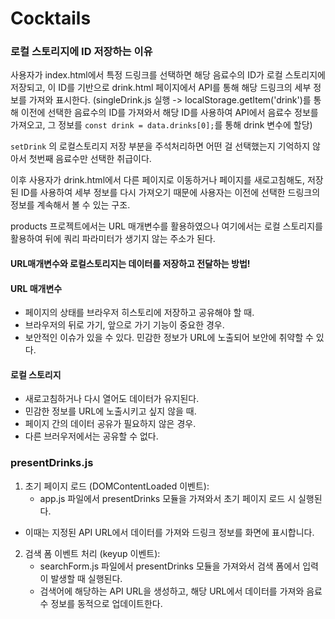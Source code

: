 # Cocktails

### 로컬 스토리지에 ID 저장하는 이유

사용자가 index.html에서 특정 드링크를 선택하면 해당 음료수의 ID가 로컬 스토리지에 저장되고, 이 ID를 기반으로 drink.html 페이지에서 API를 통해 해당 드링크의 세부 정보를 가져와 표시한다. (singleDrink.js 실행 -> localStorage.getItem('drink')를 통해 이전에 선택한 음료수의 ID를 가져와서 해당 ID를 사용하여 API에서 음료수 정보를 가져오고, 그 정보를 `const drink = data.drinks[0];`를 통해 drink 변수에 할당)

`setDrink` 의 로컬스토리지 저장 부분을 주석처리하면 어떤 걸 선택했는지 기억하지 않아서 첫번째 음료수만 선택한 취급이다.

이후 사용자가 drink.html에서 다른 페이지로 이동하거나 페이지를 새로고침해도, 저장된 ID를 사용하여 세부 정보를 다시 가져오기 때문에 사용자는 이전에 선택한 드링크의 정보를 계속해서 볼 수 있는 구조.

products 프로젝트에서는 URL 매개변수를 활용하였으나 여기에서는 로컬 스토리지를 활용하여 뒤에 쿼리 파라미터가 생기지 않는 주소가 된다.

#### URL매개변수와 로컬스토리지는 데이터를 저장하고 전달하는 방법!

#### URL 매개변수

- 페이지의 상태를 브라우저 히스토리에 저장하고 공유해야 할 때.
- 브라우저의 뒤로 가기, 앞으로 가기 기능이 중요한 경우.
- 보안적인 이슈가 있을 수 있다. 민감한 정보가 URL에 노출되어 보안에 취약할 수 있다.

#### 로컬 스토리지

- 새로고침하거나 다시 열어도 데이터가 유지된다.
- 민감한 정보를 URL에 노출시키고 싶지 않을 때.
- 페이지 간의 데이터 공유가 필요하지 않은 경우.
- 다른 브러우저에서는 공유할 수 없다.

### presentDrinks.js

1. 초기 페이지 로드 (DOMContentLoaded 이벤트):
   - app.js 파일에서 presentDrinks 모듈을 가져와서 초기 페이지 로드 시 실행된다.

- 이때는 지정된 API URL에서 데이터를 가져와 드링크 정보를 화면에 표시합니다.

2. 검색 폼 이벤트 처리 (keyup 이벤트):
   - searchForm.js 파일에서 presentDrinks 모듈을 가져와서 검색 폼에서 입력이 발생할 때 실행된다.
   - 검색어에 해당하는 API URL을 생성하고, 해당 URL에서 데이터를 가져와 음료수 정보를 동적으로 업데이트한다.
